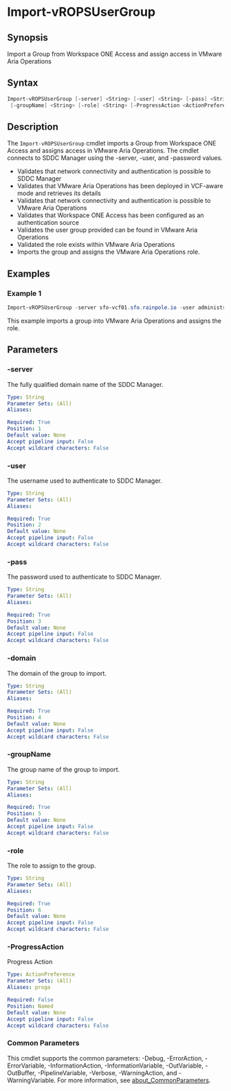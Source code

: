 # Import-vROPSUserGroup

## Synopsis

Import a Group from Workspace ONE Access and assign access in VMware Aria Operations

## Syntax

```powershell
Import-vROPSUserGroup [-server] <String> [-user] <String> [-pass] <String> [-domain] <String>
 [-groupName] <String> [-role] <String> [-ProgressAction <ActionPreference>] [<CommonParameters>]
```

## Description

The `Import-vROPSUserGroup` cmdlet imports a Group from Workspace ONE Access and assigns access in VMware Aria
Operations.
The cmdlet connects to SDDC Manager using the -server, -user, and -password values.

- Validates that network connectivity and authentication is possible to SDDC Manager
- Validates that VMware Aria Operations has been deployed in VCF-aware mode and retrieves its details
- Validates that network connectivity and authentication is possible to VMware Aria Operations
- Validates that Workspace ONE Access has been configured as an authentication source
- Validates the user group provided can be found in VMware Aria Operations
- Validated the role exists within VMware Aria Operations
- Imports the group and assigns the VMware Aria Operations role.

## Examples

### Example 1

```powershell
Import-vROPSUserGroup -server sfo-vcf01.sfo.rainpole.io -user administrator@vsphere.local -pass VMw@re1! -domain sfo.rainpole.io -groupName gg-vrops-admins -role Administrator
```

This example imports a group into VMware Aria Operations and assigns the role.

## Parameters

### -server

The fully qualified domain name of the SDDC Manager.

```yaml
Type: String
Parameter Sets: (All)
Aliases:

Required: True
Position: 1
Default value: None
Accept pipeline input: False
Accept wildcard characters: False
```

### -user

The username used to authenticate to SDDC Manager.

```yaml
Type: String
Parameter Sets: (All)
Aliases:

Required: True
Position: 2
Default value: None
Accept pipeline input: False
Accept wildcard characters: False
```

### -pass

The password used to authenticate to SDDC Manager.

```yaml
Type: String
Parameter Sets: (All)
Aliases:

Required: True
Position: 3
Default value: None
Accept pipeline input: False
Accept wildcard characters: False
```

### -domain

The domain of the group to import.

```yaml
Type: String
Parameter Sets: (All)
Aliases:

Required: True
Position: 4
Default value: None
Accept pipeline input: False
Accept wildcard characters: False
```

### -groupName

The group name of the group to import.

```yaml
Type: String
Parameter Sets: (All)
Aliases:

Required: True
Position: 5
Default value: None
Accept pipeline input: False
Accept wildcard characters: False
```

### -role

The role to assign to the group.

```yaml
Type: String
Parameter Sets: (All)
Aliases:

Required: True
Position: 6
Default value: None
Accept pipeline input: False
Accept wildcard characters: False
```

### -ProgressAction

Progress Action

```yaml
Type: ActionPreference
Parameter Sets: (All)
Aliases: proga

Required: False
Position: Named
Default value: None
Accept pipeline input: False
Accept wildcard characters: False
```

### Common Parameters

This cmdlet supports the common parameters: -Debug, -ErrorAction, -ErrorVariable, -InformationAction, -InformationVariable, -OutVariable, -OutBuffer, -PipelineVariable, -Verbose, -WarningAction, and -WarningVariable. For more information, see [about_CommonParameters](http://go.microsoft.com/fwlink/?LinkID=113216).
